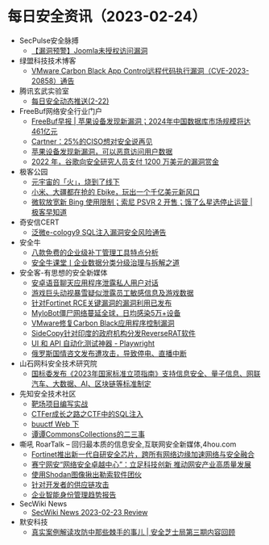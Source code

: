 # 每日安全资讯（2023-02-24）

- SecPulse安全脉搏
  - [【漏洞预警】Joomla未授权访问漏洞](https://mp.weixin.qq.com/s?__biz=MzAxNDM3NTM0NQ==&mid=2657045254&idx=1&sn=50a33c047697502a5c2ed114bca4631f&chksm=803fabd8b74822ceebe40fb17ac6c408e74370feb3d8f284143ea9ade4d66da98e9812db182d&scene=58&subscene=0#rd)
- 绿盟科技技术博客
  - [VMware Carbon Black App Control远程代码执行漏洞（CVE-2023-20858）通告](http://blog.nsfocus.net/vmware-carbon-black-app-controlcve-2023-20858/)
- 腾讯玄武实验室
  - [每日安全动态推送(2-22)](https://mp.weixin.qq.com/s/kD6iL2ZvfPwo1OZZc6VKJw)
- FreeBuf网络安全行业门户
  - [FreeBuf早报 | 苹果设备发现新漏洞；2024年中国数据库市场规模将达461亿元](https://www.freebuf.com/news/358511.html)
  - [Cartner：25%的CISO想对安全说再见](https://www.freebuf.com/news/358487.html)
  - [苹果设备发现新漏洞，可以恶意访问用户数据](https://www.freebuf.com/news/358452.html)
  - [2022 年，谷歌向安全研究人员支付 1200 万美元的漏洞赏金](https://www.freebuf.com/articles/358421.html)
- 极客公园
  - [元宇宙的「火」，烧到了线下](https://mp.weixin.qq.com/s?__biz=MTMwNDMwODQ0MQ==&mid=2652983427&idx=1&sn=02859588daef64fe662e5655f239e17f&chksm=7e542d354923a423a19bf47ae18929205c53f1b8bcc8c7d404cbecefa08a1184f07950360928&scene=58&subscene=0#rd)
  - [小米、大疆都在抢的 Ebike，玩出一个千亿美元新风口](https://mp.weixin.qq.com/s?__biz=MTMwNDMwODQ0MQ==&mid=2652983400&idx=1&sn=926d581241999e40a2dde3f3d399a18c&chksm=7e542dde4923a4c819f6aedfa243c5719b23de33651535f4e4359b2a41dce8f48d83ece25e9f&scene=58&subscene=0#rd)
  - [微软放宽新 Bing 使用限制；索尼 PSVR 2 开售；饿了么星选停止运营 | 极客早知道](https://mp.weixin.qq.com/s?__biz=MTMwNDMwODQ0MQ==&mid=2652983380&idx=1&sn=32b44cd5319f6c1a50612f6ef19a59e8&chksm=7e542de24923a4f4799c508b9c4a7a9b58fee54d4ceef06c0084a1412e261425a30e11675eb9&scene=58&subscene=0#rd)
- 奇安信CERT
  - [泛微e-cology9 SQL注入漏洞安全风险通告](https://mp.weixin.qq.com/s?__biz=MzU5NDgxODU1MQ==&mid=2247497821&idx=1&sn=f7c4726bf8cff49be60c5ccb842c88c4&chksm=fe79dcc5c90e55d36198842624b169f61c68d327294a16227506263960d390c796f46f9f512b&scene=58&subscene=0#rd)
- 安全牛
  - [八款免费的企业级补丁管理工具特点分析](https://mp.weixin.qq.com/s?__biz=MjM5Njc3NjM4MA==&mid=2651122130&idx=1&sn=5760d7bfb01cdc4b29f5ba31efa947aa&chksm=bd1459018a63d017da57bd87f40aad90df6982a719e6c0bfaa15007958e618b78cfaf3adca81&scene=58&subscene=0#rd)
  - [安全牛课堂丨企业数据分类分级治理与拆解之道](https://mp.weixin.qq.com/s?__biz=MjM5Njc3NjM4MA==&mid=2651122130&idx=2&sn=c65c82663402ab07a672c8cff6432c61&chksm=bd1459018a63d017e7065f04c11ac6c2c922ecd8af7122dd1ad5e32da4356131e8a19434149c&scene=58&subscene=0#rd)
- 安全客-有思想的安全新媒体
  - [安卓语音聊天应用程序泄露私人用户对话](https://www.anquanke.com/post/id/286669)
  - [游戏巨头动视暴雪疑似泄露员工敏感信息及游戏数据](https://www.anquanke.com/post/id/286665)
  - [针对Fortinet RCE关键漏洞的漏洞利用已发布](https://www.anquanke.com/post/id/286662)
  - [MyloBot僵尸网络蔓延全球，日均感染5万+设备](https://www.anquanke.com/post/id/286657)
  - [VMware修复Carbon Black应用程序控制漏洞](https://www.anquanke.com/post/id/286654)
  - [SideCopy针对印度的政府机构分发ReverseRAT软件](https://www.anquanke.com/post/id/286651)
  - [UI 和 API 自动化测试神器 - Playwright](https://www.anquanke.com/post/id/286627)
  - [俄罗斯国情咨文发布遭攻击，导致停电、直播中断](https://www.anquanke.com/post/id/286640)
- 山石网科安全技术研究院
  - [国标委发布《2023年国家标准立项指南》支持信息安全、量子信息、网联汽车、大数据、AI、区块链等标准制定](https://mp.weixin.qq.com/s?__biz=MzUzMDUxNTE1Mw==&mid=2247500086&idx=1&sn=2715903666b7fb51f8c9d4f2084794ac&chksm=fa521488cd259d9ef5830ddcb7f2928d4a4d83d9d72a58c01f30d1115ec0a722edf981f45212&scene=58&subscene=0#rd)
- 先知安全技术社区
  - [靶场项目编写实战](https://xz.aliyun.com/t/12211)
  - [CTFer成长之路之CTF中的SQL注入](https://xz.aliyun.com/t/12210)
  - [buuctf Web 下](https://xz.aliyun.com/t/12209)
  - [谭谭CommonsCollections的二三事](https://xz.aliyun.com/t/12207)
- 嘶吼 RoarTalk – 回归最本质的信息安全,互联网安全新媒体,4hou.com
  - [Fortinet推出新一代自研安全芯片，跨所有网络边缘加速网络与安全融合](https://www.4hou.com/posts/QLYL)
  - [赛宁网安“网络安全卓越中心”：立足科技创新 推动网安产业高质量发展](https://www.4hou.com/posts/O9WL)
  - [使用Shodan图像揪出勒索软件团伙](https://www.4hou.com/posts/QLoL)
  - [针对开发者的供应链攻击](https://www.4hou.com/posts/03Jy)
  - [企业智能身份管理趋势报告](https://www.4hou.com/posts/LBQA)
- SecWiki News
  - [SecWiki News 2023-02-23 Review](http://www.sec-wiki.com/?2023-02-23)
- 默安科技
  - [真实案例解读攻防中那些棘手的事儿 | 安全芝士局第三期内容回顾](https://mp.weixin.qq.com/s?__biz=MzIzODQxMjM2NQ==&mid=2247495564&idx=1&sn=276aa8d4ffb4932d14488974f2808e83&chksm=e93b18aede4c91b8f901448eaa2c2b6a0aa5d97e23ba7656c025aa46be70b8b2e8e3e971b2eb&scene=58&subscene=0#rd)
